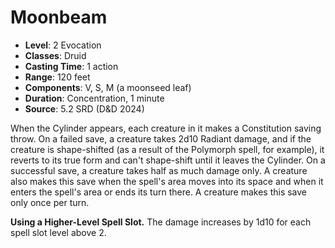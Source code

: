 # Moonbeam

- **Level**: 2 Evocation
- **Classes**: Druid
- **Casting Time**: 1 action
- **Range**: 120 feet
- **Components**: V, S, M (a moonseed leaf)
- **Duration**: Concentration, 1 minute
- **Source**: 5.2 SRD (D&D 2024)

When the Cylinder appears, each creature in it makes a Constitution saving throw. On a failed save, a creature takes 2d10 Radiant damage, and if the creature is shape-shifted (as a result of the Polymorph spell, for example), it reverts to its true form and can't shape-shift until it leaves the Cylinder. On a successful save, a creature takes half as much damage only. A creature also makes this save when the spell's area moves into its space and when it enters the spell's area or ends its turn there. A creature makes this save only once per turn.

**Using a Higher-Level Spell Slot.** The damage increases by 1d10 for each spell slot level above 2.
